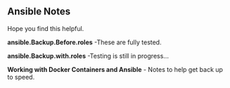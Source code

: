## Ansible Notes 
Hope you find this helpful.  

**ansible.Backup.Before.roles** -These are fully tested.

**ansible.Backup.with.roles** -Testing is still in progress...

**Working with Docker Containers and Ansible** - Notes to help get back up to speed.

